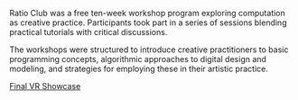 Ratio Club was a free ten-week workshop program exploring computation as creative practice. Participants took part in a series of sessions blending practical tutorials with critical discussions.

The workshops were structured to introduce creative practitioners to basic programming concepts, algorithmic approaches to digital design and modeling, and strategies for employing these in their artistic practice.

[Final VR Showcase](https://www.freewifi.fyi/ratioclub/showcase)
